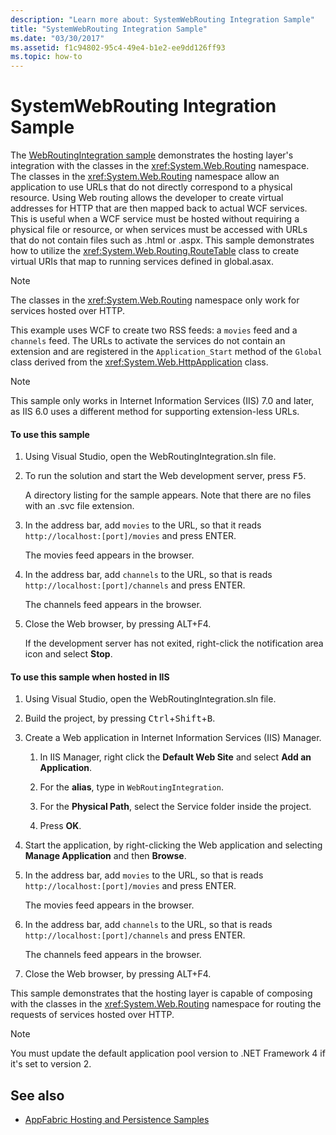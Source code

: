 ```yaml
---
description: "Learn more about: SystemWebRouting Integration Sample"
title: "SystemWebRouting Integration Sample"
ms.date: "03/30/2017"
ms.assetid: f1c94802-95c4-49e4-b1e2-ee9dd126ff93
ms.topic: how-to
---
```

# SystemWebRouting Integration Sample

The [WebRoutingIntegration sample](https://github.com/dotnet/samples/tree/main/framework/wcf) demonstrates the hosting layer's integration with the classes in the <xref:System.Web.Routing> namespace. The classes in the <xref:System.Web.Routing> namespace allow an application to use URLs that do not directly correspond to a physical resource. Using Web routing allows the developer to create virtual addresses for HTTP that are then mapped back to actual WCF services. This is useful when a WCF service must be hosted without requiring a physical file or resource, or when services must be accessed with URLs that do not contain files such as .html or .aspx. This sample demonstrates how to utilize the <xref:System.Web.Routing.RouteTable> class to create virtual URIs that map to running services defined in global.asax.

> [!NOTE]
> The classes in the <xref:System.Web.Routing> namespace only work for services hosted over HTTP.

This example uses WCF to create two RSS feeds: a `movies` feed and a `channels` feed. The URLs to activate the services do not contain an extension and are registered in the `Application_Start` method of the `Global` class derived from the <xref:System.Web.HttpApplication> class.

> [!NOTE]
> This sample only works in Internet Information Services (IIS) 7.0 and later, as IIS 6.0 uses a different method for supporting extension-less URLs.

#### To use this sample

1. Using Visual Studio, open the WebRoutingIntegration.sln file.

2. To run the solution and start the Web development server, press <kbd>F5</kbd>.

     A directory listing for the sample appears. Note that there are no files with an .svc file extension.

3. In the address bar, add `movies` to the URL, so that it reads `http://localhost:[port]/movies` and press ENTER.

     The movies feed appears in the browser.

4. In the address bar, add `channels` to the URL, so that is reads `http://localhost:[port]/channels` and press ENTER.

     The channels feed appears in the browser.

5. Close the Web browser, by pressing ALT+F4.

     If the development server has not exited, right-click the notification area icon and select **Stop**.

#### To use this sample when hosted in IIS

1. Using Visual Studio, open the WebRoutingIntegration.sln file.

2. Build the project, by pressing <kbd>Ctrl</kbd>+<kbd>Shift</kbd>+<kbd>B</kbd>.

3. Create a Web application in Internet Information Services (IIS) Manager.

    1. In IIS Manager, right click the **Default Web Site** and select **Add an Application**.

    2. For the **alias**, type in `WebRoutingIntegration`.

    3. For the **Physical Path**, select the Service folder inside the project.

    4. Press **OK**.

4. Start the application, by right-clicking the Web application and selecting **Manage Application** and then **Browse**.

5. In the address bar, add `movies` to the URL, so that is reads `http://localhost:[port]/movies` and press ENTER.

     The movies feed appears in the browser.

6. In the address bar, add `channels` to the URL, so that is reads `http://localhost:[port]/channels` and press ENTER.

     The channels feed appears in the browser.

7. Close the Web browser, by pressing ALT+F4.

This sample demonstrates that the hosting layer is capable of composing with the classes in the <xref:System.Web.Routing> namespace for routing the requests of services hosted over HTTP.

> [!NOTE]
> You must update the default application pool version to .NET Framework 4 if it's set to version 2.

## See also

- [AppFabric Hosting and Persistence Samples](/previous-versions/appfabric/ff383418(v=azure.10))

